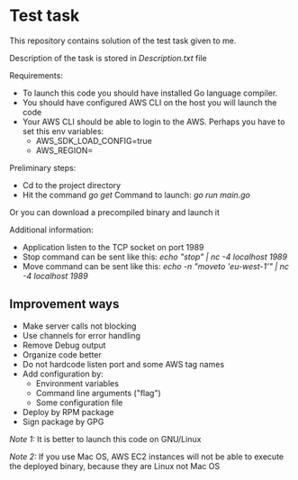 Test task
=========

This repository contains solution of the test task given to me.

Description of the task is stored in _Description.txt_ file

Requirements:
* To launch this code you should have installed Go language compiler.
* You should have configured AWS CLI on the host you will launch the code
* Your AWS CLI should be able to login to the AWS. Perhaps you have to set this env variables:
    - AWS_SDK_LOAD_CONFIG=true
    - AWS_REGION=<region-name>

Preliminary steps:
 - Cd to the project directory
 - Hit the command _go get_
Command to launch: _go run main.go_

Or you can download a precompiled binary and launch it

Additional information:
 - Application listen to the TCP socket on port 1989
 - Stop command can be sent like this: _echo   "stop" | nc -4 localhost 1989_
 - Move command can be sent like this: _echo  -n "moveto 'eu-west-1'" | nc -4 localhost 1989_

Improvement ways
----------------
 - Make server calls not blocking
 - Use channels for error handling
 - Remove Debug output
 - Organize code better
 - Do not hardcode listen port and some AWS tag names
 - Add configuration by:
    - Environment variables
    - Command line arguments ("flag")
    - Some configuration file
 - Deploy by RPM package
 - Sign package by GPG



*Note 1:* It is better to launch this code on GNU/Linux

*Note 2:* If you use Mac OS, AWS EC2 instances will not be able to execute the deployed binary, because they are Linux not Mac OS
